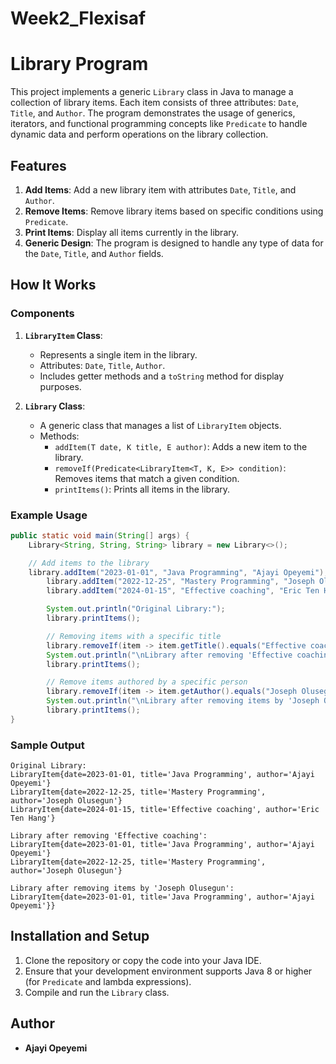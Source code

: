 # Week2_Flexisaf

# Library Program

This project implements a generic `Library` class in Java to manage a collection of library items. Each item consists of three attributes: `Date`, `Title`, and `Author`. The program demonstrates the usage of generics, iterators, and functional programming concepts like `Predicate` to handle dynamic data and perform operations on the library collection.

## Features

1. **Add Items**: Add a new library item with attributes `Date`, `Title`, and `Author`.
2. **Remove Items**: Remove library items based on specific conditions using `Predicate`.
3. **Print Items**: Display all items currently in the library.
4. **Generic Design**: The program is designed to handle any type of data for the `Date`, `Title`, and `Author` fields.

## How It Works

### Components
1. **`LibraryItem` Class**:
   - Represents a single item in the library.
   - Attributes: `Date`, `Title`, `Author`.
   - Includes getter methods and a `toString` method for display purposes.

2. **`Library` Class**:
   - A generic class that manages a list of `LibraryItem` objects.
   - Methods:
     - `addItem(T date, K title, E author)`: Adds a new item to the library.
     - `removeIf(Predicate<LibraryItem<T, K, E>> condition)`: Removes items that match a given condition.
     - `printItems()`: Prints all items in the library.

### Example Usage

```java
public static void main(String[] args) {
    Library<String, String, String> library = new Library<>();

    // Add items to the library
    library.addItem("2023-01-01", "Java Programming", "Ajayi Opeyemi");
        library.addItem("2022-12-25", "Mastery Programming", "Joseph Olusegun");
        library.addItem("2024-01-15", "Effective coaching", "Eric Ten Hang");

        System.out.println("Original Library:");
        library.printItems();

        // Removing items with a specific title
        library.removeIf(item -> item.getTitle().equals("Effective coaching"));
        System.out.println("\nLibrary after removing 'Effective coaching':");
        library.printItems();

        // Remove items authored by a specific person
        library.removeIf(item -> item.getAuthor().equals("Joseph Olusegun"));
        System.out.println("\nLibrary after removing items by 'Joseph Olusegun':");
        library.printItems();
}
```

### Sample Output
```
Original Library:
LibraryItem{date=2023-01-01, title='Java Programming', author='Ajayi Opeyemi'}
LibraryItem{date=2022-12-25, title='Mastery Programming', author='Joseph Olusegun'}
LibraryItem{date=2024-01-15, title='Effective coaching', author='Eric Ten Hang'}

Library after removing 'Effective coaching':
LibraryItem{date=2023-01-01, title='Java Programming', author='Ajayi Opeyemi'}
LibraryItem{date=2022-12-25, title='Mastery Programming', author='Joseph Olusegun'}

Library after removing items by 'Joseph Olusegun':
LibraryItem{date=2023-01-01, title='Java Programming', author='Ajayi Opeyemi'}}
```

## Installation and Setup

1. Clone the repository or copy the code into your Java IDE.
2. Ensure that your development environment supports Java 8 or higher (for `Predicate` and lambda expressions).
3. Compile and run the `Library` class.

## Author
- **Ajayi Opeyemi**

